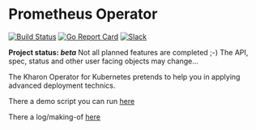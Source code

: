 # Prometheus Operator
[![Build Status](https://travis-ci.org/coreos/prometheus-operator.svg?branch=master)](https://travis-ci.org/coreos/prometheus-operator)
[![Go Report Card](https://goreportcard.com/badge/coreos/prometheus-operator "Go Report Card")](https://goreportcard.com/report/coreos/prometheus-operator)
[![Slack](https://img.shields.io/badge/join%20slack-%23prometheus--operator-brightgreen.svg)](http://slack.k8s.io/)

**Project status: *beta*** Not all planned features are completed ;-) The API, spec, status and other user facing objects may change...

The Kharon Operator for Kubernetes pretends to help you in applying advanced deployment technics.

There a demo script you can run [here]()

There a log/making-of [here]()


